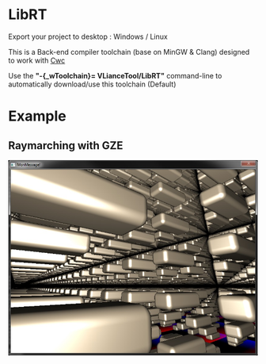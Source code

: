 # LibRT

Export your project to desktop : Windows / Linux

This is a Back-end compiler toolchain (base on MinGW & Clang) designed to work with [Cwc](https://github.com/Honera/Cwc)

Use the **"-{_wToolchain}= VLianceTool/LibRT"** command-line to automatically download/use this toolchain (Default)

# Example

## Raymarching with GZE
[![Screen Shot](demo/Raymarching/raymarching.jpg)](https://github.com/Honera/Cwc/blob/master/demo/Raymarching/raymarching.jpg)
